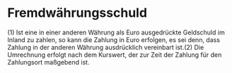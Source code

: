 # Fremdwährungsschuld

(1) Ist eine in einer anderen Währung als Euro ausgedrückte Geldschuld im Inland zu zahlen, so kann die Zahlung in Euro erfolgen, es sei denn, dass Zahlung in der anderen Währung ausdrücklich vereinbart ist.(2) Die Umrechnung erfolgt nach dem Kurswert, der zur Zeit der Zahlung für den Zahlungsort maßgebend ist. 

